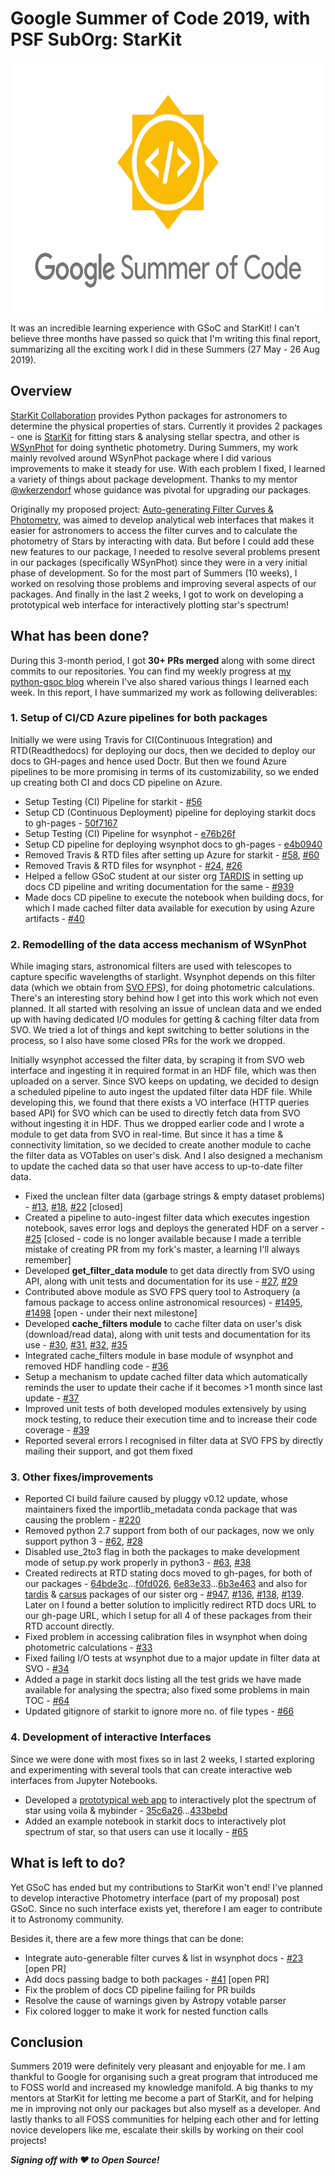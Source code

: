 # Google Summer of Code 2019, with PSF SubOrg: StarKit
<p align="center"> <img src="gsoc_logo.png" height="400" /> </p>

It was an incredible learning experience with GSoC and StarKit! I can't believe three months have passed so quick that I'm writing this final report, summarizing all the exciting work I did in these Summers (27 May - 26 Aug 2019).


## Overview
[StarKit Collaboration](https://github.com/starkit) provides Python packages for astronomers to determine the physical properties of stars. Currently it provides 2 packages - one is [StarKit](https://github.com/starkit/starkit) for fitting stars & analysing stellar spectra, and other is [WSynPhot](https://github.com/starkit/wsynphot) for doing synthetic photometry. During Summers, my work mainly revolved around WSynPhot package where I did various improvements to make it steady for use. With each problem I fixed, I learned a variety of things about package development. Thanks to my mentor [@wkerzendorf](https://github.com/wkerzendorf) whose guidance was pivotal for upgrading our packages.

Originally my proposed project: [Auto-generating Filter Curves & Photometry](https://summerofcode.withgoogle.com/projects/#5799260895838208), was aimed to develop analytical web interfaces that makes it easier for astronomers to access the filter curves and to calculate the photometry of Stars by interacting with data. But before I could add these new features to our package, I needed to resolve several problems present in our packages (specifically WSynPhot) since they were in a very initial phase of development. So for the most part of Summers (10 weeks), I worked on resolving those problems and improving several aspects of our packages. And finally in the last 2 weeks, I got to work on developing a prototypical web interface for interactively plotting star's spectrum!


## What has been done?
During this 3-month period, I got **30+ PRs merged** along with some direct commits to our repositories. You can find my weekly progress at [my python-gsoc blog](https://blogs.python-gsoc.org/en/jaladh-singhals-blog/) wherein I've also shared various things I learned each week. In this report, I have summarized my work as following deliverables:

### 1. Setup of CI/CD Azure pipelines for both packages
Initially we were using Travis for CI(Continuous Integration) and RTD(Readthedocs) for deploying our docs, then we decided to deploy our docs to GH-pages and hence used Doctr. But then we found Azure pipelines to be more promising in terms of its customizability, so we ended up creating both CI and docs CD pipeline on Azure.
- Setup Testing (CI) Pipeline for starkit - [#56](https://github.com/starkit/starkit/pull/56)
- Setup CD (Continuous Deployment) pipeline for deploying starkit docs to gh-pages - [50f7167](https://github.com/starkit/starkit/commit/50f71671710101e2128f0c210a4fd92d80faf647)
- Setup Testing (CI) Pipeline for wsynphot - [e76b26f](https://github.com/starkit/wsynphot/commit/e76b26ffba78fab65c47d322cf77f2e97f60a344)
- Setup CD pipeline for deploying wsynphot docs to gh-pages - [e4b0940](https://github.com/starkit/wsynphot/commit/e4b09404186f948b9768b0f939f53e07bd5b4f22)
- Removed Travis & RTD files after setting up Azure for starkit - [#58](https://github.com/starkit/starkit/pull/58), [#60](https://github.com/starkit/starkit/pull/60)
- Removed Travis & RTD files for wsynphot - [#24](https://github.com/starkit/wsynphot/pull/24), [#26](https://github.com/starkit/wsynphot/pull/26)
- Helped a fellow GSoC student at our sister org [TARDIS](https://github.com/tardis-sn) in setting up docs CD pipeline and writing documentation for the same - [#939](https://github.com/tardis-sn/tardis/pull/939)
- Made docs CD pipeline to execute the notebook when building docs, for which I made cached filter data available for execution by using Azure artifacts - [#40](https://github.com/starkit/wsynphot/pull/40)


### 2. Remodelling of the data access mechanism of WSynPhot
While imaging stars, astronomical filters are used with telescopes to capture specific wavelengths of starlight. Wsynphot depends on this filter data (which we obtain from [SVO FPS](http://svo2.cab.inta-csic.es/theory/fps/)), for doing photometric calculations. There's an interesting story behind how I get into this work which not even planned. It all started with resolving an issue of unclean data and we ended up with having dedicated I/O modules for getting & caching filter data from SVO. We tried a lot of things and kept switching to better solutions in the process, so I also have some closed PRs for the work we dropped.

Initially wsynphot accessed the filter data, by scraping it from SVO web interface and ingesting it in required format in an HDF file, which was then uploaded on a server. Since SVO keeps on updating, we decided to design a scheduled pipeline to auto ingest the updated filter data HDF file. While developing this, we found that there exists a VO interface (HTTP queries based API) for SVO which can be used to directly fetch data from SVO without ingesting it in HDF. Thus we dropped earlier code and I wrote a module to get data from SVO in real-time. But since it has a time & connectivity limitation, so we decided to create another module to cache the filter data as VOTables on user's disk. And I also designed a mechanism to update the cached data so that user have access to up-to-date filter data.
- Fixed the unclean filter data (garbage strings & empty dataset problems) - [#13](https://github.com/starkit/wsynphot/issues/13), [#18](https://github.com/starkit/wsynphot/pull/18), [#22](https://github.com/starkit/wsynphot/pull/22) [closed]
- Created a pipeline to auto-ingest filter data which executes ingestion notebook, saves error logs and deploys the generated HDF on a server - [#25](https://github.com/starkit/wsynphot/pull/25) [closed - code is no longer available because I made a terrible mistake of creating PR from my fork's master, a learning I'll always remember]
- Developed **get_filter_data module** to get data directly from SVO using API, along with unit tests and documentation for its use - [#27](https://github.com/starkit/wsynphot/pull/27), [#29](https://github.com/starkit/wsynphot/pull/29)
- Contributed above module as SVO FPS query tool to Astroquery (a famous package to access online astronomical resources) - [#1495](https://github.com/astropy/astroquery/issues/1495), [#1498](https://github.com/astropy/astroquery/pull/1498) [open - under their next milestone]
- Developed **cache_filters module** to cache filter data on user's disk (download/read data), along with unit tests and documentation for its use - [#30](https://github.com/starkit/wsynphot/pull/30), [#31](https://github.com/starkit/wsynphot/pull/31), [#32](https://github.com/starkit/wsynphot/pull/32), [#35](https://github.com/starkit/wsynphot/pull/35)
- Integrated cache_filters module in base module of wsynphot and removed HDF handling code - [#36](https://github.com/starkit/wsynphot/pull/36)
- Setup a mechanism to update cached filter data which automatically reminds the user to update their cache if it becomes >1 month since last update - [#37](https://github.com/starkit/wsynphot/pull/37)
- Improved unit tests of both developed modules extensively by using mock testing, to reduce their execution time and to increase their code coverage - [#39](https://github.com/starkit/wsynphot/pull/39)
- Reported several errors I recognised in filter data at SVO FPS by directly mailing their support, and got them fixed


### 3. Other fixes/improvements
- Reported CI build failure caused by pluggy v0.12 update, whose maintainers fixed the importlib_metadata conda package that was causing the problem - [#220](https://github.com/pytest-dev/pluggy/issues/220)
- Removed python 2.7 support from both of our packages, now we only support python 3 - [#62](https://github.com/starkit/starkit/pull/62), [#28](https://github.com/starkit/wsynphot/pull/28)
- Disabled use_2to3 flag in both the packages to make development mode of setup.py work properly in python3 - [#63](https://github.com/starkit/starkit/pull/63), [#38](https://github.com/starkit/wsynphot/pull/38)
- Created redirects at RTD stating docs moved to gh-pages, for both of our packages - [64bde3c](https://github.com/starkit/starkit/commit/64bde3c225f4fec3c78c7edcc2ea349b5e57c063)...[f0fd026](https://github.com/starkit/starkit/commit/f0fd026f9e4012eeaa880b51ae0abba2dddcf4d7), [6e83e33](https://github.com/starkit/wsynphot/commit/6e83e337a451738c4b2ba896cf3d06b29333e206)...[6b3e463](https://github.com/starkit/wsynphot/commit/6b3e463983a077529d6686fd8dec217af71c9071) and also for [tardis](https://github.com/tardis-sn/tardis) & [carsus](https://github.com/tardis-sn/carsus) packages of our sister org - [#947](https://github.com/tardis-sn/tardis/pull/947), [#136](https://github.com/tardis-sn/carsus/pull/136), [#138](https://github.com/tardis-sn/carsus/pull/138), [#139](https://github.com/tardis-sn/carsus/pull/139). Later on I found a better solution to implicitly redirect RTD docs URL to our gh-page URL, which I setup for all 4 of these packages from their RTD account directly.
- Fixed problem in accessing calibration files in wsynphot when doing photometric calculations - [#33](https://github.com/starkit/wsynphot/pull/33)
- Fixed failing I/O tests at wsynphot due to a major update in filter data at SVO - [#34](https://github.com/starkit/wsynphot/pull/34)
- Added a page in starkit docs listing all the test grids we have made available for analysing the spectra; also fixed some problems in main TOC - [#64](https://github.com/starkit/starkit/pull/64)
- Updated gitignore of starkit to ignore more no. of file types - [#66](https://github.com/starkit/starkit/pull/66)


### 4. Development of interactive Interfaces
Since we were done with most fixes so in last 2 weeks, I started exploring and experimenting with several tools that can create interactive web interfaces from Jupyter Notebooks.
- Developed a [prototypical web app](https://mybinder.org/v2/gh/jaladh-singhal/starkit/binder?urlpath=voila%2Frender%2Finterfaces%2Finteractive_spectrum.ipynb) to interactively plot the spectrum of star using voila & mybinder - [35c6a26](https://github.com/jaladh-singhal/starkit/commit/35c6a2616c014785a410dcef09371e609e00d474)...[433bebd](https://github.com/jaladh-singhal/starkit/commit/433bebd99eff1bc10103e5b892eeac44dea7385c)
- Added an example notebook in starkit docs to interactively plot spectrum of star, so that users can use it locally - [#65](https://github.com/starkit/starkit/pull/65)


## What is left to do?
Yet GSoC has ended but my contributions to StarKit won't end! I've planned to develop interactive Photometry interface (part of my proposal) post GSoC. Since no such interface exists yet, therefore I am eager to contribute it to Astronomy community.

Besides it, there are a few more things that can be done:
- Integrate auto-generable filter curves & list in wsynphot docs - [#23](https://github.com/starkit/wsynphot/pull/23) [open PR]
- Add docs passing badge to both packages - [#41](https://github.com/starkit/wsynphot/pull/41) [open PR]
- Fix the problem of docs CD pipeline failing for PR builds
- Resolve the cause of warnings given by Astropy votable parser
- Fix colored logger to make it work for nested function calls


## Conclusion
Summers 2019 were definitely very pleasant and enjoyable for me. I am thankful to Google for organising such a great program that introduced me to FOSS world and increased my knowledge manifold. A big thanks to my mentors at StarKit for letting me become a part of StarKit, and for helping me in improving not only our packages but also myself as a developer. And lastly thanks to all FOSS communities for helping each other and for letting novice developers like me, escalate their skills by working on their cool projects!

**_Signing off with :heart: to Open Source!_**
